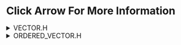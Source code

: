 <h1>Click Arrow For More Information</h1>

<details>
<summary style="font-size: 18px;">VECTOR.H</summary>
<h1> How to use vector.h</h1>
<h2>Vector container like C++ for C.</h2>

1. First we need to include our header file.

```c
#include "vector.h"         // for unordered_vector;
```
2. Create and initialize vector struct.
```c
#include "vector.h"
int main() {
    vector v;
    vector_init(&v);
}
```
3. Introduction to Vector and Vector functions.
```c

#define INITIAL_CAP 5                         -> default initial capacity of vector.
int compare(const void* a, const void* b)     -> the comparison function that qsort uses.
v_initialized                                 -> global variable that checks whether the vector is initialized or not.

void vector_init(vector*v)                    -> *initializes vector.
int vector_push_back(vector*v, int element)   -> pushs an element to end of the vector. (0 succes -1 fail)
int vector_push_front(vector* v,int element)  -> pushs an element to begining of the vector.(0 succes -1 fail)
int vector_delete(vector* v,int element)      -> deletes an element from vector that passed to function.(0 succes -1 fail)
int vector_sort(vector* v)                    -> sorts vector.(0 succes -1 fail)
int vector_pop(vector* v)                     -> pops vector element (assume last element deleted)
int vector_multiply(vector* v)                -> returns the result of multiplying all vector elements
int vector_sum(vector* v)                     -> returns the result of summing all vector elements
float vector_avg(vector* v)                   -> returns total average of vector elements
int vector_get_last_element(vector* v)        -> returns vector's last element.
int vector_max(vector* v)                     -> returns the maximum value in the vector
int vector_min(vector* v)                     -> returns the minimum value in the vector
int vector_size(vector *v)                    -> returns size of vector.
void vector_print(vector*v)                   -> prints vector like python lists.
void vector_shuffle(vector* v)                -> shuffle vector's elements.
void vector_fill(vector* v,int fill_val)      -> fills all vectors elements to fill_val parameter.
int vector_destroy(vector*v)                  -> *terminates vector and frees memory block. (0 succes -1 fail)
```
4. Basic instructions to start and use vector.
```c
#include "vector.h"
int main() {
    vector v;             //create vector object
    vector_init(&v);      // initialize vector object
    ...
    ...
    ...
    vector_destroy(&v);   // terminate vector object
}
```
5.Example usage:
```c
#include "vector.h"

int main() {
    vector v;
    vector_init(&v);
    
    vector_push_back(&v,5);
    vector_push_back(&v,12);
    vector_push_back(&v,13);
    vector_print(&v);
    
    vector_push_front(&v,-9);
    vector_push_front(&v,12586);
    vector_print(&v);
    
    vector_shuffle(&v);
    vector_print(&v);
    
    vector_sort(&v);
    vector_print(&v);

    vector_delete(&v,12586);
    vector_print(&v);

    printf(" Maximum value in vector is:    %d\n" , vector_max(&v));
    printf(" Average of vector elements is: %f\n" , vector_avg(&v));

    vector_destroy(&v);
}
```
</details>
<details>
<summary style="font-size: 18px;">ORDERED_VECTOR.H</summary>
<h1> How to use ordered_vector.h</h1>
<h2> Ordered Vector container like C++ for C. "The elements are arranged in a specific order." </h2>

1. First we need to include our header file.

```c
#include "ordered_vector.h"         // for ordered_vector;
```
2. Create and initialize vector struct.
```c
#include "ordered_vector.h"
int main() {
    u_vector v;
    vector_init(&v);
}
```
3. Introduction to Vector and Vector functions.
```c

#define INITIAL_CAP 5                         -> default initial capacity of vector.
v_initialized                                 -> global variable that checks whether the vector is initialized or not.

void vector_init(vector*v)                    -> *initializes vector.
int u_vector_push_back(vector*v, int element)   -> pushs an element to end of the vector. (0 succes -1 fail)
int vector_delete(vector* v,int element)      -> deletes an element from vector that passed to function.(0 succes -1 fail)
int vector_pop(vector* v)                     -> pops vector element (assume last element deleted)
int vector_get_last_element(vector* v)        -> returns vector's last element.
int vector_size(vector *v)                    -> returns size of vector.
void vector_print(vector*v)                   -> prints vector like python lists.
void vector_fill(vector* v,int fill_val)      -> fills all vectors elements to fill_val parameter.
int vector_destroy(vector*v)                  -> *terminates vector and frees memory block. (0 succes -1 fail)
```
4. Basic instructions to start and use vector.
```c
#include "ordered_vector.h"
int main() {
    u_vector v;            //create vector object
    vector_init(&v);      // initialize vector object
    ...
    ...
    ...
    vector_destroy(&v);   // terminate vector object
}
```

5.Example usage:
```c
#include "ordered_vector.h"

int main() {
    u_vector v;
    vector_init(&v);

    vector_push_back(&v,5); // 5 _ _ _ _
    vector_push_back(&v,1); // 1 5 _ _ _
    vector_push_back(&v,7); // 1 5 7 _ _
    vector_push_back(&v,0); // 0 1 5 7 _ 

    vector_print(&v);

    vector_destroy(&v);
}
```
</details>
